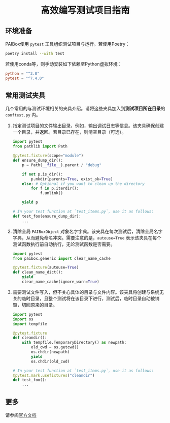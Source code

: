 <div align="center">

# 高效编写测试项目指南

</div>

## 环境准备

PAIBox使用 `pytest` 工具组织测试项目与运行。若使用Poetry：

```bash
poetry install --with test
```

若使用conda等，则手动安装如下依赖至Python虚拟环境：

```toml
python = "^3.8"
pytest = "^7.4.0"
```

## 常用测试夹具

几个常用的与测试环境相关的夹具介绍。请将这些夹具加入到**测试项目所在目录**的 `conftest.py` 内。

1. 指定测试项目的文件输出目录，例如，输出调试日志等信息。该夹具确保创建一个目录，并返回。若目录已存在，则清空目录（可选）。

   ```python
   import pytest
   from pathlib import Path

   @pytest.fixture(scope="module")
   def ensure_dump_dir():
       p = Path(__file__).parent / "debug"

       if not p.is_dir():
           p.mkdir(parents=True, exist_ok=True)
       else: # Optional if you want to clean up the directory
           for f in p.iterdir():
               f.unlink()

       yield p

   # In your test function at `test_items.py`, use it as follows:
   def test_foo(ensure_dump_dir):
       ...
   ```
2. 清除全局 `PAIBoxObject` 对象名字字典。该夹具在每次测试后，清除全局名字字典，从而避免命名冲突。需要注意的是，`autouse=True` 表示该夹具在每个测试函数执行前自动执行，无论测试函数是否需要。

   ```python
   import pytest
   from paibox.generic import clear_name_cache

   @pytest.fixture(autouse=True)
   def clean_name_dict():
       yield
       clear_name_cache(ignore_warn=True)
   ```
3. 需要测试文件写入，但不关心具体的目录与文件内容。该夹具将创建与系统无关的临时目录，且整个测试将在该目录下进行，测试后，临时目录自动被销毁，切回原来的目录。

   ```python
   import pytest
   import os
   import tempfile

   @pytest.fixture
   def cleandir():
       with tempfile.TemporaryDirectory() as newpath:
           old_cwd = os.getcwd()
           os.chdir(newpath)
           yield
           os.chdir(old_cwd)

   # In your test function at `test_items.py`, use it as follows:
   @pytest.mark.usefixtures("cleandir")
   def test_foo():
       ...
   ```

## 更多

请参阅[官方文档](https://docs.pytest.org/en/stable/contents.html)

